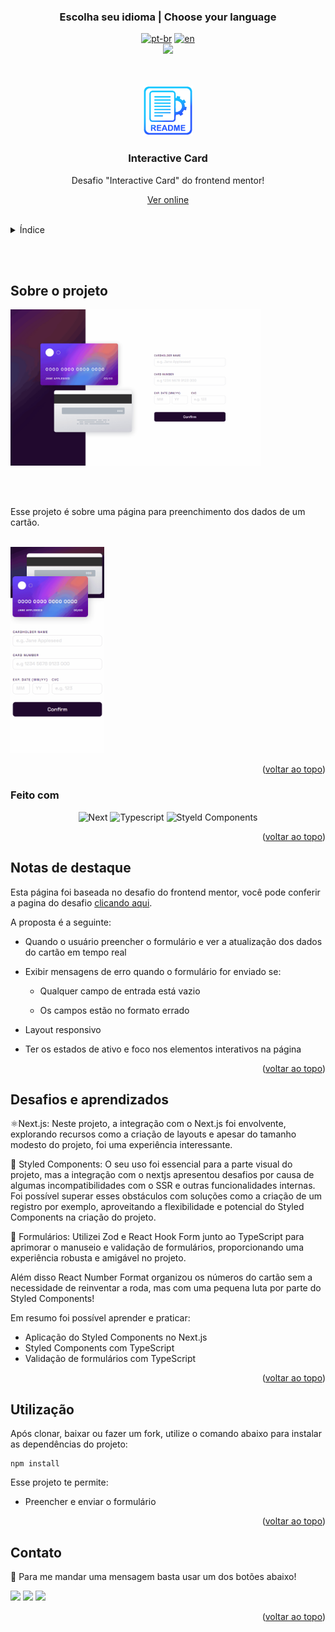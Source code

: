 ### <div align="center">Escolha seu idioma | Choose your language </div>

<div align="center">

[![pt-br](https://img.shields.io/badge/lang-pt--br-green.svg)](https://github.com/edilan-ribeiro/fm-interactive-card/blob/main/README.md) 
[![en](https://img.shields.io/badge/lang-en-red.svg)](https://github.com/edilan-ribeiro/fm-interactive-card/blob/main/README.en.md)<br>
<img src="https://user-images.githubusercontent.com/73097560/115834477-dbab4500-a447-11eb-908a-139a6edaec5c.gif">

</div>
<br>
<a name="readme-top"></a>

<br />
<div align="center">
  <a href="https://github.com/edilan-ribeiro/fm-interactive-card">
    <img src="./public/readme/logo.png" alt="Logo" width="80" height="80">
  </a>

<h3 align="center">Interactive Card</h3>

  <p align="center">
    Desafio "Interactive Card" do frontend mentor!
  </p>
  
  <a href="https://fm-interactive-card-sand.vercel.app/">Ver online</a>
</div>

<br>

<details>
  <summary>Índice</summary>
  <ol>
    <li>
      <a href="#sobre-o-projeto">Sobre o projeto</a>
      <ul>
        <li><a href="#feito-com">Feito com</a></li>
        <li><a href="#notas-de-destaque">Notas de destaque</a></li>
        <li><a href="#desafios-e-aprendizados">Desafios e aprendizados</a></li>
        </ul>
    </li>
    <li><a href="#utilização">Utilização</a></li>
    <li><a href="#contato">Contato</a></li>
  </ol>
</details>

<br><br>
## Sobre o projeto

 <img src="./public/readme/desktop.gif" alt="gif do projeto no desktop" width="400" height="250">


<br><br>

Esse projeto é sobre uma página para preenchimento dos dados de um cartão.

<br>


<img src="./public/readme/mobile.gif" alt="gif do projeto no celular" width="150" height="330">




<p align="right">(<a href="#readme-top">voltar ao topo</a>)</p>



### Feito com

<div align="center">

![Next](https://img.shields.io/badge/next.js-%2320232a.svg?style=for-the-badge&logo=next.js&logoColor=white)
![Typescript](https://img.shields.io/badge/typescript-%2320232a.svg?style=for-the-badge&logo=typescript)
![Styeld Components](https://img.shields.io/badge/styled%20components%20-%23DB7093.svg?style=for-the-badge&logo=styledcomponents&logoColor=F7CF3C)

</div>

<p align="right">(<a href="#readme-top">voltar ao topo</a>)</p>



## Notas de destaque


Esta página foi baseada no desafio do frontend mentor, você pode conferir a pagina do desafio <a href="https://www.frontendmentor.io/challenges/interactive-card-details-form-XpS8cKZDWw" target="_blank">clicando aqui</a>.

A proposta é a seguinte:
- Quando o usuário preencher o formulário e ver a atualização dos dados do cartão em tempo real
- Exibir mensagens de erro quando o formulário for enviado se:

  - Qualquer campo de entrada está vazio

  - Os campos estão no formato errado

- Layout responsivo
- Ter os estados de ativo e foco nos elementos interativos na página


<p align="right">(<a href="#readme-top">voltar ao topo</a>)</p>

## Desafios e aprendizados

⚛️Next.js: Neste projeto, a integração com o Next.js foi envolvente, explorando recursos como a criação de layouts e apesar do tamanho modesto do projeto, foi uma experiência interessante.

 💅 Styled Components: O seu uso foi essencial para a parte visual do projeto, mas a integração com o nextjs apresentou desafios por causa de algumas incompatibilidades com o SSR e outras funcionalidades internas. Foi possível superar esses obstáculos com soluções como a criação de um registro por exemplo, aproveitando a flexibilidade e potencial do Styled Components na criação do projeto.

💼 Formulários: Utilizei Zod e React Hook Form junto ao TypeScript para aprimorar o manuseio e validação de formulários, proporcionando uma experiência robusta e amigável no projeto.

Além disso React Number Format organizou os números do cartão sem a necessidade de reinventar a roda, mas com uma pequena luta por parte do Styled Components!


Em resumo foi possível aprender e praticar:
 - Aplicação do Styled Components no Next.js
 - Styled Components com TypeScript
 - Validação de formulários com TypeScript


 <p align="right">(<a href="#readme-top">voltar ao topo</a>)</p>

## Utilização

Após clonar, baixar ou fazer um fork, utilize o comando abaixo para instalar as dependências do projeto:

```shell
npm install
```

Esse projeto te permite:
- Preencher e enviar o formulário

<p align="right">(<a href="#readme-top">voltar ao topo</a>)</p>

## Contato

💌 Para me mandar uma mensagem basta usar um dos botões abaixo!<br>

  <a href = "mailto:edilanbusiness@gmail.com" target="_blank"><img src="https://img.shields.io/badge/-gmail-333333?style=flat&logo=gmail&logoColor=EA4335" height="25"></a>
  <a href="https://www.linkedin.com/in/edilan-ribeiro-santos" target="_blank"><img src="https://img.shields.io/badge/-linkedin-333333?style=flat&logo=linkedin&logoColor=0A66C2" height="25"></a> 
  <a href="https://whatsa.me/5561983769634/?t=Ol%C3%A1,%20vim%20atrav%C3%A9s%20do%20seu%20GitHub!" target="_blank">
  <img src="https://img.shields.io/badge/-whatsapp-333333?style=flat&logo=whatsapp&logoColor=25D366" height="25"></a>



<p align="right">(<a href="#readme-top">voltar ao topo</a>)</p>
